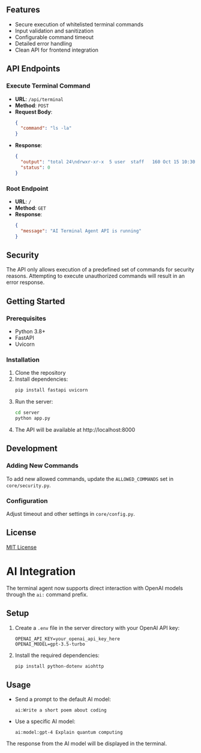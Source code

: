 ## Features

- Secure execution of whitelisted terminal commands
- Input validation and sanitization
- Configurable command timeout
- Detailed error handling
- Clean API for frontend integration

## API Endpoints

### Execute Terminal Command
- **URL**: `/api/terminal`
- **Method**: `POST`
- **Request Body**:
  ```json
  {
    "command": "ls -la"
  }
  ```
- **Response**:
  ```json
  {
    "output": "total 24\ndrwxr-xr-x  5 user  staff   160 Oct 15 10:30 .\n...",
    "status": 0
  }
  ```

### Root Endpoint
- **URL**: `/`
- **Method**: `GET`
- **Response**:
  ```json
  {
    "message": "AI Terminal Agent API is running"
  }
  ```

## Security

The API only allows execution of a predefined set of commands for security reasons. Attempting to execute unauthorized commands will result in an error response.

## Getting Started

### Prerequisites
- Python 3.8+
- FastAPI
- Uvicorn

### Installation

1. Clone the repository
2. Install dependencies:
   ```bash
   pip install fastapi uvicorn
   ```
3. Run the server:
   ```bash
   cd server
   python app.py
   ```
4. The API will be available at http://localhost:8000

## Development

### Adding New Commands

To add new allowed commands, update the `ALLOWED_COMMANDS` set in `core/security.py`.

### Configuration

Adjust timeout and other settings in `core/config.py`.

## License

[MIT License](LICENSE)

# AI Integration

The terminal agent now supports direct interaction with OpenAI models through the `ai:` command prefix.

## Setup

1. Create a `.env` file in the server directory with your OpenAI API key:
   ```
   OPENAI_API_KEY=your_openai_api_key_here
   OPENAI_MODEL=gpt-3.5-turbo
   ```

2. Install the required dependencies:
   ```bash
   pip install python-dotenv aiohttp
   ```

## Usage

- Send a prompt to the default AI model:
  ```
  ai:Write a short poem about coding
  ```

- Use a specific AI model:
  ```
  ai:model:gpt-4 Explain quantum computing
  ```

The response from the AI model will be displayed in the terminal.